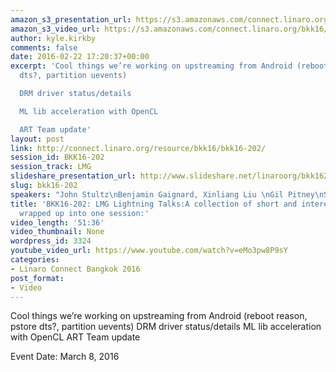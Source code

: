 ```yaml
---
amazon_s3_presentation_url: https://s3.amazonaws.com/connect.linaro.org/bkk16/Presentations/Tuesday/BKK16-202.pdf
amazon_s3_video_url: https://s3.amazonaws.com/connect.linaro.org/bkk16/Videos/Tuesday/BKK16-202%20LMG%20Lightning%20Talks.mp4
author: kyle.kirkby
comments: false
date: 2016-02-22 17:20:37+00:00
excerpt: 'Cool things we’re working on upstreaming from Android (reboot reason, pstore
  dts?, partition uevents)

  DRM driver status/details

  ML lib acceleration with OpenCL

  ART Team update'
layout: post
link: http://connect.linaro.org/resource/bkk16/bkk16-202/
session_id: BKK16-202
session_track: LMG
slideshare_presentation_url: http://www.slideshare.net/linaroorg/bkk16202-lmg-lightning-talks-a-collection-of-short-and-interesting-topics-wrapped-up-into-one-session
slug: bkk16-202
speakers: "John Stultz\nBenjamin Gaignard, Xinliang Liu \nGil Pitney\nStuart Monteith"
title: 'BKK16-202: LMG Lightning Talks:A collection of short and interesting topics
  wrapped up into one session:'
video_length: '51:36'
video_thumbnail: None
wordpress_id: 3324
youtube_video_url: https://www.youtube.com/watch?v=eMo3pw8P9sY
categories:
- Linaro Connect Bangkok 2016
post_format:
- Video
---
```


Cool things we’re working on upstreaming from Android (reboot reason, pstore dts?, partition uevents) DRM driver status/details ML lib acceleration with OpenCL ART Team update

Event Date: March 8, 2016
